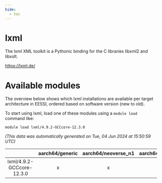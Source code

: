 ```yaml
---
hide:
  - toc
---
```


lxml
====


The lxml XML toolkit is a Pythonic binding for the C libraries libxml2 and libxslt.

https://lxml.de/
# Available modules


The overview below shows which lxml installations are available per target architecture in EESSI, ordered based on software version (new to old).

To start using lxml, load one of these modules using a `module load` command like:

```shell
module load lxml/4.9.2-GCCcore-12.3.0
```

*(This data was automatically generated on Tue, 04 Jun 2024 at 15:50:59 UTC)*  

| |aarch64/generic|aarch64/neoverse_n1|aarch64/neoverse_v1|x86_64/generic|x86_64/amd/zen2|x86_64/amd/zen3|x86_64/intel/haswell|x86_64/intel/skylake_avx512|
| :---: | :---: | :---: | :---: | :---: | :---: | :---: | :---: | :---: |
|lxml/4.9.2-GCCcore-12.3.0|x|x|x|x|x|x|x|x|

